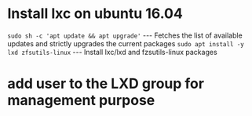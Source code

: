 # Install lxc on ubuntu 16.04

`sudo sh -c 'apt update && apt upgrade'`  --- Fetches the list of available updates and strictly upgrades the current packages
`sudo apt install -y lxd zfsutils-linux`  --- Install lxc/lxd and fzsutils-linux packages

# add user to the LXD group for management purpose
